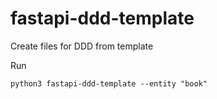 # fastapi-ddd-template
Create files for DDD from template


Run
```
python3 fastapi-ddd-template --entity "book"
```
